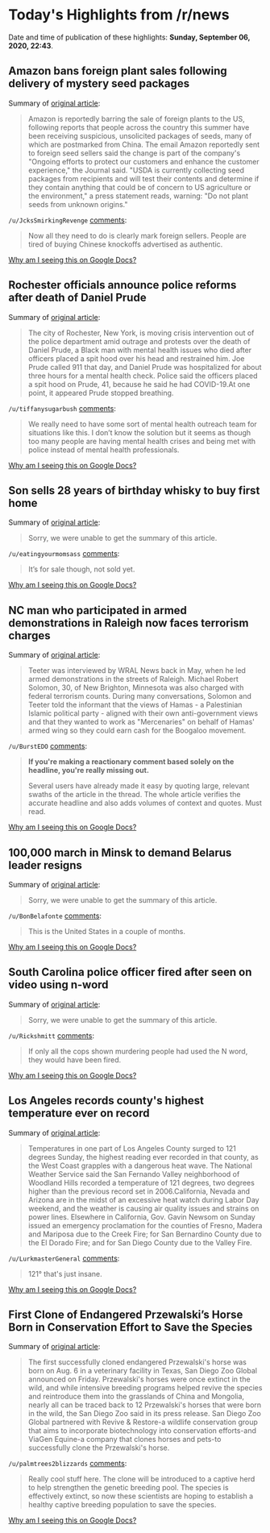 # Today's Highlights from /r/news

Date and time of publication of these highlights: **Sunday, September 06, 2020, 22:43**.

## Amazon bans foreign plant sales following delivery of mystery seed packages

Summary of [original article](https://www.cnet.com/news/amazon-bans-foreign-plant-sales-following-delivery-of-mystery-seed-packages/?UniqueID=51429628-F080-11EA-A23B-86E74744363C&ServiceType=twitter&TheTime=2020-09-06T20%3A34%3A09&ftag=COS-05-10aaa0b&PostType=link):

> Amazon is reportedly barring the sale of foreign plants to the US, following reports that people across the country this summer have been receiving suspicious, unsolicited packages of seeds, many of which are postmarked from China. The email Amazon reportedly sent to foreign seed sellers said the change is part of the company's "Ongoing efforts to protect our customers and enhance the customer experience," the Journal said. "USDA is currently collecting seed packages from recipients and will test their contents and determine if they contain anything that could be of concern to US agriculture or the environment," a press statement reads, warning: "Do not plant seeds from unknown origins."

`/u/JcksSmirkingRevenge` [comments](https://www.reddit.com/r/news/comments/inuefv/amazon_bans_foreign_plant_sales_following/):

> Now all they need to do is clearly mark foreign sellers. People are tired of buying Chinese knockoffs advertised as authentic.

[Why am I seeing this on Google Docs?](https://docs.google.com/document/d/1Dc6We63vOXIZsc0op-Bt4abqkYjXzOigalQqFxmvvbM/edit?usp=sharing)

## Rochester officials announce police reforms after death of Daniel Prude

Summary of [original article](https://www.nbcnews.com/news/amp/ncna1239444):

> The city of Rochester, New York, is moving crisis intervention out of the police department amid outrage and protests over the death of Daniel Prude, a Black man with mental health issues who died after officers placed a spit hood over his head and restrained him. Joe Prude called 911 that day, and Daniel Prude was hospitalized for about three hours for a mental health check. Police said the officers placed a spit hood on Prude, 41, because he said he had COVID-19.At one point, it appeared Prude stopped breathing.

`/u/tiffanysugarbush` [comments](https://www.reddit.com/r/news/comments/inxafe/rochester_officials_announce_police_reforms_after/):

> We really need to have some sort of mental health outreach team for situations like this. I don’t know the solution but it seems as though too many people are having mental health crises and being met with police instead of mental health professionals.

[Why am I seeing this on Google Docs?](https://docs.google.com/document/d/1Dc6We63vOXIZsc0op-Bt4abqkYjXzOigalQqFxmvvbM/edit?usp=sharing)

## Son sells 28 years of birthday whisky to buy first home

Summary of [original article](https://www.bbc.com/news/uk-england-somerset-54040307):

> Sorry, we were unable to get the summary of this article.

`/u/eatingyourmomsass` [comments](https://www.reddit.com/r/news/comments/inpvpe/son_sells_28_years_of_birthday_whisky_to_buy/):

> It’s for sale though, not sold yet.

[Why am I seeing this on Google Docs?](https://docs.google.com/document/d/1Dc6We63vOXIZsc0op-Bt4abqkYjXzOigalQqFxmvvbM/edit?usp=sharing)

## NC man who participated in armed demonstrations in Raleigh now faces terrorism charges

Summary of [original article](https://www.wral.com/nc-man-who-participated-in-armed-demonstrations-downtown-raleigh-now-faces-terrorism-charges/19270959/):

> Teeter was interviewed by WRAL News back in May, when he led armed demonstrations in the streets of Raleigh. Michael Robert Solomon, 30, of New Brighton, Minnesota was also charged with federal terrorism counts. During many conversations, Solomon and Teeter told the informant that the views of Hamas - a Palestinian Islamic political party - aligned with their own anti-government views and that they wanted to work as "Mercenaries" on behalf of Hamas' armed wing so they could earn cash for the Boogaloo movement.

`/u/BurstEDO` [comments](https://www.reddit.com/r/news/comments/inn6a3/nc_man_who_participated_in_armed_demonstrations/):

> **If you're making a reactionary comment based solely on the headline, you're really missing out.**
> 
> Several users have already made it easy by quoting large, relevant swaths of the article in the thread. The whole article verifies the accurate headline and also adds volumes of context and quotes. Must read.

[Why am I seeing this on Google Docs?](https://docs.google.com/document/d/1Dc6We63vOXIZsc0op-Bt4abqkYjXzOigalQqFxmvvbM/edit?usp=sharing)

## 100,000 march in Minsk to demand Belarus leader resigns

Summary of [original article](https://apnews.com/4ef8821248cbdbc03c6b9d5a79527184):

> Sorry, we were unable to get the summary of this article.

`/u/BonBelafonte` [comments](https://www.reddit.com/r/news/comments/inp6m7/100000_march_in_minsk_to_demand_belarus_leader/):

> This is the United States in a couple of months.

[Why am I seeing this on Google Docs?](https://docs.google.com/document/d/1Dc6We63vOXIZsc0op-Bt4abqkYjXzOigalQqFxmvvbM/edit?usp=sharing)

## South Carolina police officer fired after seen on video using n-word

Summary of [original article](https://www.cnn.com/2020/09/01/us/columbia-south-carolina-police-officer-fired-n-word/index.html):

> Sorry, we were unable to get the summary of this article.

`/u/Rickshmitt` [comments](https://www.reddit.com/r/news/comments/inlb7h/south_carolina_police_officer_fired_after_seen_on/):

> If only all the cops shown murdering people had used the N word, they would have been fired.

[Why am I seeing this on Google Docs?](https://docs.google.com/document/d/1Dc6We63vOXIZsc0op-Bt4abqkYjXzOigalQqFxmvvbM/edit?usp=sharing)

## Los Angeles records county's highest temperature ever on record

Summary of [original article](https://abc7news.com/los-angeles-records-countys-highest-temperature-ever-on-record/6412050/):

> Temperatures in one part of Los Angeles County surged to 121 degrees Sunday, the highest reading ever recorded in that county, as the West Coast grapples with a dangerous heat wave. The National Weather Service said the San Fernando Valley neighborhood of Woodland Hills recorded a temperature of 121 degrees, two degrees higher than the previous record set in 2006.California, Nevada and Arizona are in the midst of an excessive heat watch during Labor Day weekend, and the weather is causing air quality issues and strains on power lines. Elsewhere in California, Gov. Gavin Newsom on Sunday issued an emergency proclamation for the counties of Fresno, Madera and Mariposa due to the Creek Fire; for San Bernardino County due to the El Dorado Fire; and for San Diego County due to the Valley Fire.

`/u/LurkmasterGeneral` [comments](https://www.reddit.com/r/news/comments/inznpg/los_angeles_records_countys_highest_temperature/):

> 121° that's just insane.

[Why am I seeing this on Google Docs?](https://docs.google.com/document/d/1Dc6We63vOXIZsc0op-Bt4abqkYjXzOigalQqFxmvvbM/edit?usp=sharing)

## First Clone of Endangered Przewalski’s Horse Born in Conservation Effort to Save the Species

Summary of [original article](https://time.com/5886467/clone-endangered-przewalskis-horse-zoo/):

> The first successfully cloned endangered Przewalski's horse was born on Aug. 6 in a veterinary facility in Texas, San Diego Zoo Global announced on Friday. Przewalski's horses were once extinct in the wild, and while intensive breeding programs helped revive the species and reintroduce them into the grasslands of China and Mongolia, nearly all can be traced back to 12 Przewalski's horses that were born in the wild, the San Diego Zoo said in its press release. San Diego Zoo Global partnered with Revive & Restore-a wildlife conservation group that aims to incorporate biotechnology into conservation efforts-and ViaGen Equine-a company that clones horses and pets-to successfully clone the Przewalski's horse.

`/u/palmtrees2blizzards` [comments](https://www.reddit.com/r/news/comments/int2mh/first_clone_of_endangered_przewalskis_horse_born/):

> Really cool stuff here. The clone will be introduced to a captive herd to help strengthen the genetic breeding pool. The species is effectively extinct, so now these scientists are hoping to establish a healthy captive breeding population to save the species.

[Why am I seeing this on Google Docs?](https://docs.google.com/document/d/1Dc6We63vOXIZsc0op-Bt4abqkYjXzOigalQqFxmvvbM/edit?usp=sharing)

